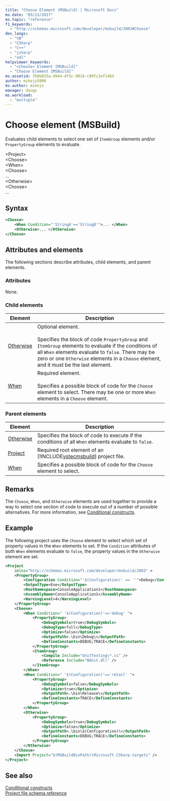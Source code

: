 ```yaml
---
title: "Choose Element (MSBuild) | Microsoft Docs"
ms.date: "03/13/2017"
ms.topic: "reference"
f1_keywords: 
  - "http://schemas.microsoft.com/developer/msbuild/2003#Choose"
dev_langs: 
  - "VB"
  - "CSharp"
  - "C++"
  - "jsharp"
  - "xml"
helpviewer_keywords: 
  - "<Choose> Element [MSBuild]"
  - "Choose Element [MSBuild]"
ms.assetid: 7b8b025a-d944-4f5c-9018-c89fc2ef146d
author: mikejo5000
ms.author: mikejo
manager: douge
ms.workload: 
  - "multiple"
---
```

# Choose element (MSBuild)
Evaluates child elements to select one set of `ItemGroup` elements and/or `PropertyGroup` elements to evaluate.  

 \<Project>  
 \<Choose>  
 \<When>  
 \<Choose>  
 ...  
 \<Otherwise>  
 \<Choose>  
 ...  

## Syntax  

```xml  
<Choose>  
    <When Condition="'StringA'=='StringB'">... </When>  
    <Otherwise>... </Otherwise>  
</Choose>  
```  

## Attributes and elements  
 The following sections describe attributes, child elements, and parent elements.  

### Attributes  
 None.  

### Child elements  

|Element|Description|  
|-------------|-----------------|  
|[Otherwise](../msbuild/otherwise-element-msbuild.md)|Optional element.<br /><br /> Specifies the block of code `PropertyGroup` and `ItemGroup` elements to evaluate if the conditions of all `When` elements evaluate to `false`. There may be zero or one `Otherwise` elements in a `Choose` element, and it must be the last element.|  
|[When](../msbuild/when-element-msbuild.md)|Required element.<br /><br /> Specifies a possible block of code for the `Choose` element to select. There may be one or more `When` elements in a `Choose` element.|  

### Parent elements  

| Element | Description |
| - | - |
| [Otherwise](../msbuild/otherwise-element-msbuild.md) | Specifies the block of code to execute if the conditions of all `When` elements evaluate to `false`. |
| [Project](../msbuild/project-element-msbuild.md) | Required root element of an [!INCLUDE[vstecmsbuild](../extensibility/internals/includes/vstecmsbuild_md.md)] project file. |
| [When](../msbuild/when-element-msbuild.md) | Specifies a possible block of code for the `Choose` element to select. |

## Remarks  
 The `Choose`, `When`, and `Otherwise` elements are used together to provide a way to select one section of code to execute out of a number of possible alternatives. For more information, see [Conditional constructs](../msbuild/msbuild-conditional-constructs.md).  

## Example  
 The following project uses the `Choose` element to select which set of property values in the `When` elements to set. If the `Condition` attributes of both `When` elements evaluate to `false`, the property values in the `Otherwise` element are set.  

```xml  
<Project  
    xmlns="http://schemas.microsoft.com/developer/msbuild/2003" >  
    <PropertyGroup>  
        <Configuration Condition="'$(Configuration)' == ''">Debug</Configuration>  
        <OutputType>Exe</OutputType>  
        <RootNamespace>ConsoleApplication1</RootNamespace>  
        <AssemblyName>ConsoleApplication1</AssemblyName>  
        <WarningLevel>4</WarningLevel>  
    </PropertyGroup>  
    <Choose>  
        <When Condition=" '$(Configuration)'=='debug' ">  
            <PropertyGroup>  
                <DebugSymbols>true</DebugSymbols>  
                <DebugType>full</DebugType>  
                <Optimize>false</Optimize>  
                <OutputPath>.\bin\Debug\</OutputPath>  
                <DefineConstants>DEBUG;TRACE</DefineConstants>  
            </PropertyGroup>  
            <ItemGroup>  
                <Compile Include="UnitTesting\*.cs" />  
                <Reference Include="NUnit.dll" />  
            </ItemGroup>  
        </When>  
        <When Condition=" '$(Configuration)'=='retail' ">  
            <PropertyGroup>  
                <DebugSymbols>false</DebugSymbols>  
                <Optimize>true</Optimize>  
                <OutputPath>.\bin\Release\</OutputPath>  
                <DefineConstants>TRACE</DefineConstants>  
            </PropertyGroup>  
        </When>  
        <Otherwise>  
            <PropertyGroup>  
                <DebugSymbols>true</DebugSymbols>  
                <Optimize>false</Optimize>  
                <OutputPath>.\bin\$(Configuration)\</OutputPath>  
                <DefineConstants>DEBUG;TRACE</DefineConstants>  
            </PropertyGroup>  
        </Otherwise>  
    </Choose>  
    <Import Project="$(MSBuildBinPath)\Microsoft.CSharp.targets" />  
</Project>  
```  

## See also  
 [Conditional constructs](../msbuild/msbuild-conditional-constructs.md)   
 [Project file schema reference](../msbuild/msbuild-project-file-schema-reference.md)
